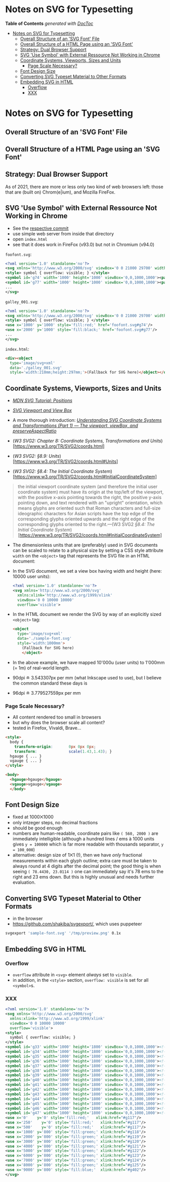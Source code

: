 



# Notes on SVG for Typesetting

<!-- START doctoc generated TOC please keep comment here to allow auto update -->
<!-- DON'T EDIT THIS SECTION, INSTEAD RE-RUN doctoc TO UPDATE -->
**Table of Contents**  *generated with [DocToc](https://github.com/thlorenz/doctoc)*

- [Notes on SVG for Typesetting](#notes-on-svg-for-typesetting)
  - [Overall Structure of an 'SVG Font' File](#overall-structure-of-an-svg-font-file)
  - [Overall Structure of a HTML Page using an 'SVG Font'](#overall-structure-of-a-html-page-using-an-svg-font)
  - [Strategy: Dual Browser Support](#strategy-dual-browser-support)
  - [SVG 'Use Symbol' with External Ressource Not Working in Chrome](#svg-use-symbol-with-external-ressource-not-working-in-chrome)
  - [Coordinate Systems, Viewports, Sizes and Units](#coordinate-systems-viewports-sizes-and-units)
    - [Page Scale Necessary?](#page-scale-necessary)
  - [Font Design Size](#font-design-size)
  - [Converting SVG Typeset Material to Other Formats](#converting-svg-typeset-material-to-other-formats)
  - [Embedding SVG in HTML](#embedding-svg-in-html)
    - [Overflow](#overflow)
    - [XXX](#xxx)

<!-- END doctoc generated TOC please keep comment here to allow auto update -->


# Notes on SVG for Typesetting


## Overall Structure of an 'SVG Font' File

## Overall Structure of a HTML Page using an 'SVG Font'

## Strategy: Dual Browser Support

As of 2021, there are more or less only two kind of web browsers left: those that are (built on)
Chrom(e|ium), and Mozilla FireFox.

## SVG 'Use Symbol' with External Ressource Not Working in Chrome

* See the [respective
  commit](https://github.com/loveencounterflow/hengist/tree/93b8ae143deea940707e03755b1d89d67c64ed08/apps-typesetting/html%2Bsvg-demos/011)
* use simple web server from inside that directory
* open `index.html`
* see that it does work in FireFox (v93.0) but not in Chromium (v94.0)


`foofont.svg`:

```xml
<?xml version='1.0' standalone='no'?>
<svg xmlns='http://www.w3.org/2000/svg' viewBox='0 0 21000 29700' width='210mm' height='297mm' overflow='visible'>
<style> symbol { overflow: visible; } </style>
<symbol id='g74' width='1000' height='1000' viewBox='0,0,1000,1000'><path d='M839-18C839-31 83...827 0 839 0 839-18Z'/></symbol>
<symbol id='g77' width='1000' height='1000' viewBox='0,0,1000,1000'><path d='M586-143C586-153 ...11 586-138 586-143Z'/></symbol>
...
</svg>
```

`galley_001.svg`:

```xml
<?xml version='1.0' standalone='no'?>
<svg xmlns='http://www.w3.org/2000/svg' viewBox='0 0 21000 29700' width='210mm' height='297mm' overflow='visible'>
<style> symbol { overflow: visible; } </style>
<use x='1000' y='1000' style='fill:red;' href='foofont.svg#g74'/>
<use x='2000' y='1000' style='fill:black;' href='foofont.svg#g77'/>
...
</svg>
```

`index.html`:

```html
<div><object
  type='image/svg+xml'
  data='./galley_001.svg'
  style='width:210mm;height:297mm;'>(Fallback for SVG here)</object></div>
```

## Coordinate Systems, Viewports, Sizes and Units


* [*MDN SVG Tutorial: Positions*](https://developer.mozilla.org/en-US/docs/Web/SVG/Tutorial/Positions)
* [*SVG Viewport and View Box*](http://tutorials.jenkov.com/svg/svg-viewport-view-box.html)
* A more thorough introduction: [*Understanding SVG Coordinate Systems and Transformations (Part 1) — The
  viewport, viewBox, and preserveAspectRatio*](https://www.sarasoueidan.com/blog/svg-coordinate-systems/)
* (*W3 SVG2: Chapter 8: Coordinate Systems, Transformations and
  Units*)[https://www.w3.org/TR/SVG2/coords.html]
* (*W3 SVG2: §8.9: Units*)[https://www.w3.org/TR/SVG2/coords.html#Units]

* (*W3 SVG2: §8.4: The Initial Coordinate
  System*)[https://www.w3.org/TR/SVG2/coords.html#InitialCoordinateSystem]

> the initial viewport coordinate system (and therefore the initial user coordinate system) must have its
> origin at the top/left of the viewport, with the positive x-axis pointing towards the right, the positive
> y-axis pointing down, and text rendered with an "upright" orientation, which means glyphs are oriented
> such that Roman characters and full-size ideographic characters for Asian scripts have the top edge of the
> corresponding glyphs oriented upwards and the right edge of the corresponding glyphs oriented to the
> right.—(W3 SVG2 *§8.4: The Initial Coordinate System*)[https://www.w3.org/TR/SVG2/coords.html#InitialCoordinateSystem]

* The dimensionless units that are (preferably) used in SVG documents can be scaled to relate to a physical
  size by setting a CSS style attribute `width` on the `<object>` tag that represents the SVG file in an
  HTML document:

* In the SVG document, we set a view box having width and height (here: 10000 user units):

  ```svg
  <?xml version='1.0' standalone='no'?>
  <svg xmlns='http://www.w3.org/2000/svg'
    xmlns:xlink='http://www.w3.org/1999/xlink'
    viewBox='0 0 10000 10000'
    overflow='visible'>
  ```

* In the HTML document we render the SVG by way of an explicitly sized `<object>` tag:

  ```html
  <object
    type='image/svg+xml'
    data='./sample-font.svg'
    style='width:1000mm'>
      (Fallback for SVG here)
      </object>
  ```

* In the above example, we have mapped 10'000u (user units) to 1'000mm (= 1m) of real-world length.

* 90dpi ≘ 3.543307px per mm (what Inkscape used to use), but I believe the common standard these days is
* 96dpi ≘ 3.779527559px per mm

### Page Scale Necessary?

* All content rendered too small in browsers
* but why does the browser scale all content?
* tested in Firefox, Vivaldi, Brave...

```html
<style>
  body {
    transform-origin:       0px 0px 0px;
    transform:              scale(1.43,1.43); }
  hgauge { ... }
  vgauge { ... }
</style>

<body>
  <hgauge>hgauge</hgauge>
  <vgauge>vgauge</vgauge>
  </body>
```

## Font Design Size

* fixed at 1000⨉1000
* only intzeger steps, no decimal fractions
* should be good enough
* numbers are human-readable, coordinate pairs like `( 560, 2000 )` are immediately intelligible (although a
  hundred lines / ems à 1000 units gives `y = 100000` which is far more readable with thousands separator, `y =
  100_000`)
* alternative: design size of 1⨉1 (!), then we have *only* fractional measurements within each glyph
  outline; extra care must be taken to always round at 4 digits after the decimal point; the good thing is
  when seeing `( 78.4430, 23.0114 )` one can immediately say it's 78 ems to the right and 23 ems down. But
  this is highly unusual and needs further evaluation.

## Converting SVG Typeset Material to Other Formats

* in the browser
* https://github.com/shakiba/svgexport/, which uses puppeteer

```bash
svgexport 'sample-font.svg' '/tmp/preview.png' 0.1x
```

## Embedding SVG in HTML

### Overflow

* `overflow` attribute in `<svg>` element *always* set to `visible`.
* in addition, in the `<style>` section, `overflow: visible` is set for all `<symbol>`s.

### XXX


```xml
<?xml version='1.0' standalone='no'?>
<svg xmlns='http://www.w3.org/2000/svg'
  xmlns:xlink='http://www.w3.org/1999/xlink'
  viewBox='0 0 10000 10000'
  overflow='visible'>
<style>
  symbol { overflow: visible; }
</style>
<symbol id='g33' width='1000' height='1800' viewBox='0,0,1000,1000'><!-- u/0040 @ --><path d='M706-68C706-78 700-78 681-78C665-78 663-78 647-71C566-34 478-11 389-11C251-11 182-119 182-246C182-470 377-683 556-683C681-683 759-581 759-448C759-400 721-150 632-150C626-150 614-150 614-175C614-181 616-189 617-195L682-458C683-461 684-471 684-471C684-481 677-481 661-481L635-481C627-501 601-566 522-566C403-566 279-429 279-286C279-188 341-128 417-128C483-128 533-174 553-193C556-136 607-128 628-128C699-128 731-200 746-241C747-244 789-354 789-445C789-611 684-705 557-705C356-705 151-480 151-248C151-113 230 11 388 11C402 11 471 11 558-11C584-17 706-52 706-68ZM570-268C561-232 488-150 420-150C357-150 340-224 340-270C340-401 437-544 522-544C596-544 613-458 613-444L610-430Z'/></symbol>
<symbol id='g34' width='1000' height='1800' viewBox='0,0,1000,1000'><!-- u/0042 B --><path d='M677-219C677-302 610-348 538-357C660-384 734-470 734-547C734-619 675-683 566-683L255-683C239-683 228-683 228-664C228-652 236-652 255-652C286-652 313-652 313-635C313-632 313-630 309-616L174-73C166-39 160-31 92-31C76-31 65-31 65-12C65 0 74 0 90 0L420 0C562 0 677-115 677-219ZM646-553C646-468 569-366 455-366L323-366L385-616C394-652 401-652 434-652L552-652C636-652 646-584 646-553ZM588-232C588-135 508-31 398-31L274-31C243-31 243-34 243-41C243-47 246-57 247-63L317-344L489-344C582-344 588-258 588-232Z'/></symbol>
<symbol id='g35' width='1000' height='1800' viewBox='0,0,1000,1000'><!-- u/0062 b --><path d='M459-286C459-393 399-442 339-442C301-442 267-421 233-389L303-669C304-672 306-682 306-682C306-691 300-694 292-694C289-694 279-693 276-692L177-684C165-683 154-682 154-663C154-652 164-652 178-652C226-652 228-645 228-635C228-632 225-618 225-618L126-223C125-220 115-179 115-141C115-57 157 11 230 11C342 11 459-139 459-286ZM336-106C324-81 281-11 230-11C205-11 172-32 172-107C172-151 181-186 210-300C217-324 217-326 232-346C261-386 299-420 337-420C382-420 392-363 392-331C392-289 365-170 336-106Z'/></symbol>
<symbol id='g36' width='1000' height='1800' viewBox='0,0,1000,1000'><!-- u/005c \ --><path d='M386 230C386 230 387 225 385 212L280-728C279-739 278-750 264-750C253-750 241-741 239-730C239-730 237-725 239-712L344 228C345 239 347 250 361 250C372 250 383 241 386 230Z'/></symbol>
<symbol id='g37' width='1000' height='1800' viewBox='0,0,1000,1000'><!-- u/007c | --><path d='M105 217L338-717C342-731 347-750 327-750C307-750 302-731 298-717L65 217C61 231 57 250 77 250C97 250 101 231 105 217Z'/></symbol>
<symbol id='g38' width='1000' height='1800' viewBox='0,0,1000,1000'><!-- u/007b { --><path d='M612-739C615-750 607-750 595-750C495-750 393-699 373-627L327-444C304-350 300-334 267-306C249-292 215-265 151-261C144-261 137-260 135-250C132-240 138-240 148-239C190-236 270-215 245-115L195 83C181 141 172 175 215 212C251 242 314 250 345 250C357 250 365 250 367 239C370 229 364 229 354 228C276 223 251 178 251 142C250 131 251 129 260 94L297-56C305-86 317-137 318-147C321-213 264-239 228-250C354-284 372-355 379-383L424-563C442-635 447-657 478-682C500-700 529-724 600-728C605-729 610-733 612-739Z'/></symbol>
<symbol id='g39' width='1000' height='1800' viewBox='0,0,1000,1000'><!-- u/007d } --><path d='M490-250C492-260 486-260 476-261C434-264 354-285 379-385L429-583C443-641 452-675 409-712C373-741 312-750 280-750C270-750 260-750 257-739C254-729 260-729 270-728C348-723 374-678 374-642C374-631 373-629 365-594L327-444C320-414 307-363 306-353C303-287 360-261 397-250C270-216 252-145 245-117L200 63C182 135 177 157 147 182C124 200 95 224 24 228C19 229 14 233 12 239C10 250 20 250 30 250C130 250 231 199 251 127L297-56C321-150 325-166 358-194C375-208 409-235 473-239C480-239 487-240 490-250Z'/></symbol>
<symbol id='g40' width='1000' height='1800' viewBox='0,0,1000,1000'><!-- u/005b [ --><path d='M206 222C206 210 196 210 180 210L121 210L351-710L416-710C434-710 435-711 439-715C442-720 446-738 446-738C446-750 436-750 420-750L343-750C321-750 320-750 315-731L76 225C75 228 73 238 73 238C73 250 83 250 99 250L176 250C194 250 195 249 199 245C202 240 206 222 206 222Z'/></symbol>
<symbol id='g41' width='1000' height='1800' viewBox='0,0,1000,1000'><!-- u/005d ] --><path d='M117 231L356-725C357-728 359-738 359-738C359-750 349-750 333-750L256-750C238-750 237-749 233-745C230-740 226-722 226-722C226-710 236-710 252-710L311-710L81 210L16 210C-2 210-3 211-7 215C-10 220-14 238-14 238C-14 250-4 250 12 250L89 250C111 250 112 250 117 231Z'/></symbol>
<symbol id='g42' width='1000' height='1800' viewBox='0,0,1000,1000'><!-- u/0043 C --><path d='M810-681C811-685 812-691 812-695C812-695 811-705 801-705C801-705 794-705 785-694L722-620C679-689 621-705 571-705C365-705 150-480 150-245C150-81 257 22 395 22C590 22 699-192 699-240C699-250 689-250 684-250C678-250 671-250 668-242C617-73 492-9 409-9C325-9 237-65 237-207C237-269 262-426 342-536C410-628 502-674 579-674C685-674 721-578 721-491C721-465 716-433 716-430C716-420 726-420 731-420C742-420 745-421 749-438Z'/></symbol>
<symbol id='g43' width='1000' height='1800' viewBox='0,0,1000,1000'><!-- u/0063 c --><path d='M468-104C468-109 460-120 452-120C448-120 447-119 439-109C365-15 276-11 259-11C205-11 180-56 180-114C180-167 207-272 233-320C269-385 319-420 364-420C375-420 420-418 435-377C385-371 385-328 385-328C385-312 396-296 419-296C446-296 470-318 470-356C470-405 427-442 363-442C239-442 110-300 110-154C110-55 169 11 257 11C385 11 468-89 468-104Z'/></symbol>
<symbol id='g44' width='1000' height='1800' viewBox='0,0,1000,1000'><!-- u/003a : --><path d='M222-63C222-85 206-106 178-106C146-106 113-76 113-43C113-17 131 0 157 0C191 0 222-33 222-63ZM303-388C303-411 287-431 259-431C225-431 194-399 194-368C194-345 210-325 238-325C272-325 303-357 303-388Z'/></symbol>
<symbol id='g45' width='1000' height='1800' viewBox='0,0,1000,1000'><!-- u/002c , --><path d='M224-47C224-80 210-106 178-106C138-106 113-71 113-42C113-10 136 0 157 0C177 0 193-11 198-15C183 62 133 126 86 166C74 178 73 179 73 183C73 186 76 193 83 193C101 193 224 72 224-47Z'/></symbol>
<symbol id='g46' width='1000' height='1800' viewBox='0,0,1000,1000'><!-- u/0044 D --><path d='M775-438C775-581 694-683 565-683L253-683C237-683 226-683 226-664C226-652 234-652 253-652C284-652 311-652 311-635C311-632 311-630 307-616L172-73C164-39 158-31 90-31C74-31 63-31 63-12C63 0 72 0 88 0L395 0C584 0 775-213 775-438ZM692-476C692-417 663-230 578-130C529-73 458-31 378-31L275-31C244-31 244-34 244-41C244-47 247-57 248-63L386-616C395-651 402-652 435-652L532-652C613-652 692-607 692-476Z'/></symbol>
<symbol id='g47' width='1000' height='1800' viewBox='0,0,1000,1000'><!-- u/0064 d --><path d='M535-143C535-153 527-153 520-153C508-153 507-152 501-130C487-74 468-11 434-11C408-11 408-38 408-52C408-59 408-74 414-98L557-669C558-672 560-682 560-682C560-691 554-694 546-694C543-694 533-693 530-692L431-684C419-683 408-682 408-663C408-652 418-652 432-652C480-652 482-645 482-635C482-632 479-618 479-618L421-384C406-415 379-442 337-442C226-442 108-290 108-144C108-59 154 11 229 11C265 11 309-10 349-59C360-10 397 11 432 11C469 11 490-14 505-45C523-83 535-143 535-143ZM355-122C347-91 286-11 231-11C184-11 176-70 176-100C176-150 207-267 225-309C250-370 296-420 337-420C345-420 368-419 386-391C396-375 406-346 406-327C406-324 405-320 403-314Z'/></symbol>
<use x='0'    y='0' style='fill:red;'   xlink:href="#g117"/>
<use x='250'    y='0' style='fill:red;'   xlink:href="#g117"/>
<use x='500'    y='0' style='fill:red;'   xlink:href="#g117"/>
<use x='1000' y='800' style='fill:green;' xlink:href="#g118"/>
<use x='2000' y='800' style='fill:green;' xlink:href="#g119"/>
<use x='3000' y='800' style='fill:green;' xlink:href="#g120"/>
<use x='4000' y='800' style='fill:green;' xlink:href="#g121"/>
<use x='5000' y='800' style='fill:green;' xlink:href="#g122"/>
<use x='6000' y='800' style='fill:green;' xlink:href="#g123"/>
<use x='7000' y='800' style='fill:green;' xlink:href="#g124"/>
<use x='8000' y='800' style='fill:green;' xlink:href="#g125"/>
<use x='9000' y='800' style='fill:blue;'  xlink:href="#g402"/>
</svg>
```




